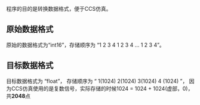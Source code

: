 程序的目的是转换数据格式，便于CCS仿真。

## 原始数据格式
原始的数据格式为“int16”，存储顺序为 “1 2 3 4 1 2 3 4 ... 1 2 3 4”。
## 目标数据格式
目标数据格式为 “float”， 存储顺序为 “ 1(1024) 2(1024) 3(1024) 4 (1024) ”， 因为CCS仿真使用的是复数信号，实际存储的时候1024 = 1024 + 1024(虚部，0)，共**2048**点 
